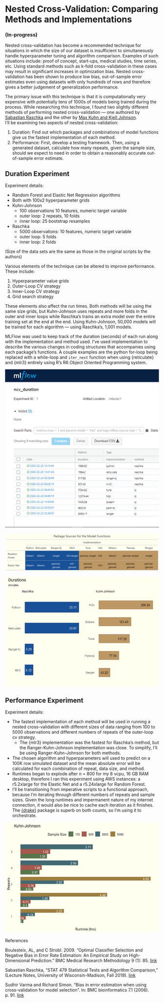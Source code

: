 
# Nested Cross-Validation: Comparing Methods and Implementations

### (In-progress)

Nested cross-validation has become a recommended technique for
situations in which the size of our dataset is insufficient to
simultaneously handle hyperparameter tuning and algorithm comparison.
Examples of such situations include: proof of concept, start-ups,
medical studies, time series, etc. Using standard methods such as k-fold
cross-validation in these cases may result in significant increases in
optimization bias. Nested cross-validation has been shown to produce low
bias, out-of-sample error estimates even using datasets with only
hundreds of rows and therefore gives a better judgement of
generalization performance.

The primary issue with this technique is that it is computationally very
expensive with potentially tens of 1000s of models being trained during
the process. While researching this technique, I found two slightly
different methods of performing nested cross-validation — one authored
by [Sabastian
Raschka](https://github.com/rasbt/stat479-machine-learning-fs19/blob/master/11_eval4-algo/code/11-eval4-algo__nested-cv_verbose1.ipynb)
and the other by [Max Kuhn and Kjell
Johnson](https://tidymodels.github.io/rsample/articles/Applications/Nested_Resampling.html).  
I’ll be examining two aspects of nested cross-validation:

1.  Duration: Find out which packages and combinations of model
    functions give us the fastest implementation of each method.  
2.  Performance: First, develop a testing framework. Then, using a
    generated dataset, calculate how many repeats, given the sample
    size, should we expect to need in order to obtain a reasonably
    accurate out-of-sample error estimate.

## Duration Experiment

Experiment details:

  - Random Forest and Elastic Net Regression algorithms  
  - Both with 100x2 hyperparameter grids  
  - Kuhn-Johnson
      - 100 observations 10 features, numeric target variable  
      - outer loop: 2 repeats, 10 folds  
      - inner loop: 25 bootstrap resamples  
  - Raschka
      - 5000 observations: 10 features, numeric target variable  
      - outer loop: 5 folds  
      - inner loop: 2 folds

(Size of the data sets are the same as those in the original scripts by
the authors)

Various elements of the technique can be altered to improve performance.
These include:

1.  Hyperparameter value grids  
2.  Outer-Loop CV strategy  
3.  Inner-Loop CV strategy  
4.  Grid search strategy

These elements also affect the run times. Both methods will be using the
same size grids, but Kuhn-Johnson uses repeats and more folds in the
outer and inner loops while Raschka’s trains an extra model over the
entire training set at the end at the end. Using Kuhn-Johnson, 50,000
models will be trained for each algorithm — using Raschka’s, 1,001
models.

MLFlow was used to keep track of the duration (seconds) of each run
along with the implementation and method used. I’ve used implementation
to describe the various changes in coding structures that accompanies
using each package’s functions. A couple examples are the python
for-loop being replaced with a while-loop and `iter_next` function when
using {reticulate} and {mlr3} entirely using R’s R6 Object Oriented
Programming system.

![](duration-experiment/outputs/0225-results.png)

![](duration-experiment/outputs/duration-pkg-tbl.png)

![](README_files/figure-gfm/unnamed-chunk-1-1.png)<!-- -->

## Performance Experiment

Experiment details:

  - The fastest implementation of each method will be used in running a
    nested cross-validation with different sizes of data ranging from
    100 to 5000 observations and different numbers of repeats of the
    outer-loop cv strategy.
      - The {mlr3} implementation was the fastest for Raschka’s method,
        but the Ranger-Kuhn-Johnson implementation was close. To
        simplify, I’ll be using Ranger-Kuhn-Johnson for both methods.  
  - The chosen algorithm and hyperparameters will used to predict on a
    100K row simulated dataset and the mean absolute error will be
    calculated for each combination of repeat, data size, and method.  
  - Runtimes began to explode after n = 800 for my 8 vcpu, 16 GB RAM
    desktop, therefore I ran this experiment using AWS instances: a
    r5.2xlarge for the Elastic Net and a r5.24xlarge for Random
    Forest.  
  - I’ll be transitioning from imperative scripts to a functional
    approach, because I’m iterating through different numbers of repeats
    and sample sizes. Given the long runtimes and impermanent nature of
    my internet connection, it would also be nice to cache each
    iteration as it finishes. The
    [{drake}](https://github.com/ropensci/drake) package is superb on
    both counts, so I’m using it to orchestrate.

![](README_files/figure-gfm/perf_bt_charts-1.png)<!-- -->

References

Boulesteix, AL, and C Strobl. 2009. “Optimal Classifier Selection and
Negative Bias in Error Rate Estimation: An Empirical Study on
High-Dimensional Prediction.” BMC Medical Research Methodology 9 (1):
85.
[link](https://www.researchgate.net/publication/40756303_Optimal_classifier_selection_and_negative_bias_in_error_rate_estimation_An_empirical_study_on_high-dimensional_prediction)

Sabastian Raschka, “STAT 479 Statistical Tests and Algorithm
Comparison,” (Lecture Notes, University of Wisconsin-Madison, Fall
2019).
[link](https://github.com/rasbt/stat479-machine-learning-fs19/blob/master/11_eval4-algo/11-eval4-algo__notes.pdf)

Sudhir Varma and Richard Simon. “Bias in error estimation when using
cross-validation for model selection”. In: BMC bioinformatics 7.1
(2006). p. 91.
[link](https://bmcbioinformatics.biomedcentral.com/articles/10.1186/1471-2105-7-91)
